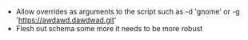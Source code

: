 - Allow overrides as arguments to the script such as -d 'gnome' or -g 'https://awdawd.dawdwad.git'
- Flesh out schema some more it needs to be more robust